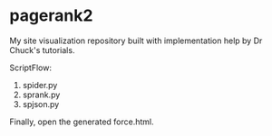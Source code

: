 # pagerank2

My site visualization repository built with implementation help by Dr Chuck's tutorials.

ScriptFlow:

1. spider.py
2. sprank.py
3. spjson.py

Finally, open the generated force.html.
